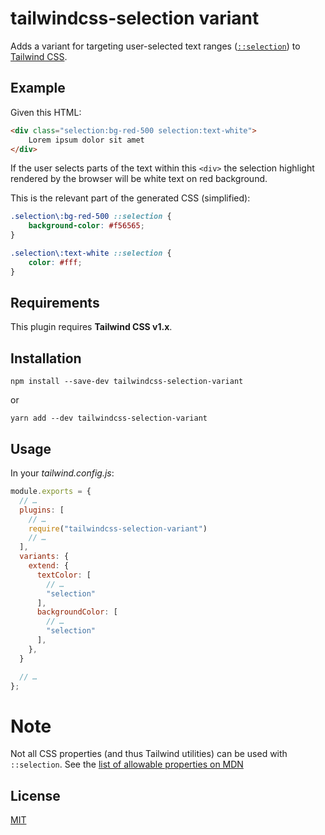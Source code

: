 # tailwindcss-selection variant

Adds a variant for targeting user-selected text ranges ([`::selection`](https://developer.mozilla.org/en-US/docs/Web/CSS/::selection)) to [Tailwind CSS](https://www.tailwindcss.com/).


## Example

Given this HTML:

```html
<div class="selection:bg-red-500 selection:text-white">
    Lorem ipsum dolor sit amet
</div>
```

If the user selects parts of the text within this `<div>` the selection highlight rendered by the browser will be white text on red background.

This is the relevant part of the generated CSS (simplified):

```css
.selection\:bg-red-500 ::selection {
    background-color: #f56565;
}

.selection\:text-white ::selection {
    color: #fff;
}
```

## Requirements

This plugin requires **Tailwind CSS v1.x**.

## Installation

```shell
npm install --save-dev tailwindcss-selection-variant
```

or

```shell
yarn add --dev tailwindcss-selection-variant
```

## Usage

In your _tailwind.config.js_:

```js
module.exports = {
  // …
  plugins: [
    // …
    require("tailwindcss-selection-variant")
    // …
  ],
  variants: {
    extend: {
      textColor: [
        // …
        "selection"
      ],
      backgroundColor: [
        // …
        "selection"
      ],
    },
  }

  // …
};
```

# Note

Not all CSS properties (and thus Tailwind utilities) can be used with `::selection`. See the [list of allowable properties on MDN](https://developer.mozilla.org/en-US/docs/Web/CSS/::selection#Allowable_properties)

## License

[MIT](https://philippbosch.mit-license.org/)
